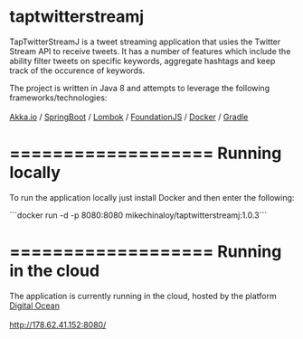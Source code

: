 # taptwitterstreamj

TapTwitterStreamJ is a tweet streaming application that usies the Twitter Stream API to receive tweets. It has a number of features which include the ability filter tweets on specific keywords, aggregate hashtags and keep track of the occurence of keywords.

The project is written in Java 8 and attempts to leverage the following frameworks/technologies:
<br/>
<br/>
[Akka.io](http://akka.io/) / [SpringBoot](http://projects.spring.io/spring-boot/) / [Lombok](https://projectlombok.org/) / [FoundationJS](http://foundation.zurb.com/) / [Docker](https://www.docker.com/) / [Gradle](http://gradle.org/)

===================
Running locally
===================
<p>
To run the application locally just install Docker and then enter the following:
</p>
```docker run -d -p 8080:8080 mikechinaloy/taptwitterstreamj:1.0.3``` 

===================
Running in the cloud
===================

The application is currently running in the cloud, hosted by the platform [Digital Ocean](https://cloud.digitalocean.com/)
<br/>
<br/>
http://178.62.41.152:8080/
